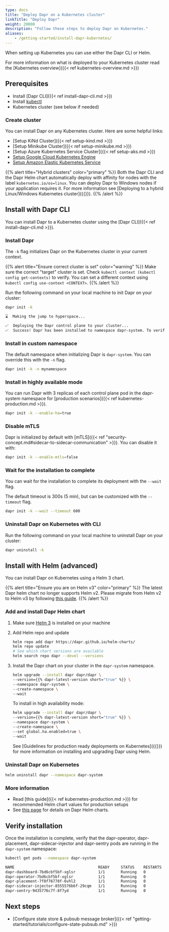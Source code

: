 ```yaml
---
type: docs
title: "Deploy Dapr on a Kubernetes cluster"
linkTitle: "Deploy Dapr"
weight: 20000
description: "Follow these steps to deploy Dapr on Kubernetes."
aliases:
    - /getting-started/install-dapr-kubernetes/
---
```


When setting up Kubernetes you can use either the Dapr CLI or Helm.

For more information on what is deployed to your Kubernetes cluster read the [Kubernetes overview]({{< ref kubernetes-overview.md >}})

## Prerequisites

- Install [Dapr CLI]({{< ref install-dapr-cli.md >}})
- Install [kubectl](https://kubernetes.io/docs/tasks/tools/)
- Kubernetes cluster (see below if needed)

### Create cluster

You can install Dapr on any Kubernetes cluster. Here are some helpful links:

- [Setup KiNd Cluster]({{< ref setup-kind.md >}})
- [Setup Minikube Cluster]({{< ref setup-minikube.md >}})
- [Setup Azure Kubernetes Service Cluster]({{< ref setup-aks.md >}})
- [Setup Google Cloud Kubernetes Engine](https://docs.dapr.io/operations/hosting/kubernetes/cluster/setup-gke/)
- [Setup Amazon Elastic Kubernetes Service](https://docs.aws.amazon.com/eks/latest/userguide/getting-started.html)

{{% alert title="Hybrid clusters" color="primary" %}}
Both the Dapr CLI and the Dapr Helm chart automatically deploy with affinity for nodes with the label `kubernetes.io/os=linux`. You can deploy Dapr to Windows nodes if your application requires it. For more information see [Deploying to a hybrid Linux/Windows Kubernetes cluster]({{<ref kubernetes-hybrid-clusters>}}).
{{% /alert %}}


## Install with Dapr CLI

You can install Dapr to a Kubernetes cluster using the [Dapr CLI]({{< ref install-dapr-cli.md >}}).

### Install Dapr

The `-k` flag initializes Dapr on the Kubernetes cluster in your current context.

{{% alert title="Ensure correct cluster is set" color="warning" %}}
Make sure the correct "target" cluster is set. Check `kubectl context (kubectl config get-contexts)` to verify. You can set a different context using `kubectl config use-context <CONTEXT>`.
{{% /alert %}}

Run the following command on your local machine to init Dapr on your cluster:

```bash
dapr init -k
```

```bash
⌛  Making the jump to hyperspace...

✅  Deploying the Dapr control plane to your cluster...
✅  Success! Dapr has been installed to namespace dapr-system. To verify, run "dapr status -k" in your terminal. To get started, go here: https://aka.ms/dapr-getting-started
```

### Install in custom namespace

The default namespace when initializing Dapr is `dapr-system`. You can override this with the `-n` flag.

```bash
dapr init -k -n mynamespace
```

### Install in highly available mode

You can run Dapr with 3 replicas of each control plane pod in the dapr-system namespace for [production scenarios]({{< ref kubernetes-production.md >}}).

```bash
dapr init -k --enable-ha=true
```

### Disable mTLS

Dapr is initialized by default with [mTLS]({{< ref "security-concept.md#sidecar-to-sidecar-communication" >}}). You can disable it with:

```bash
dapr init -k --enable-mtls=false
```

### Wait for the installation to complete

 You can wait for the installation to complete its deployment with the `--wait` flag.

 The default timeout is 300s (5 min), but can be customized with the `--timeout` flag.

```bash
dapr init -k --wait --timeout 600
```

### Uninstall Dapr on Kubernetes with CLI

Run the following command on your local machine to uninstall Dapr on your cluster:

```bash
dapr uninstall -k
```

## Install with Helm (advanced)

You can install Dapr on Kubernetes using a Helm 3 chart.

{{% alert title="Ensure you are on Helm v3" color="primary" %}}
The latest Dapr helm chart no longer supports Helm v2. Please migrate from Helm v2 to Helm v3 by following [this guide](https://helm.sh/blog/migrate-from-helm-v2-to-helm-v3/).
{{% /alert %}}

### Add and install Dapr Helm chart

1. Make sure [Helm 3](https://github.com/helm/helm/releases) is installed on your machine
2. Add Helm repo and update

    ```bash
    helm repo add dapr https://dapr.github.io/helm-charts/
    helm repo update
    # See which chart versions are available
    helm search repo dapr --devel --versions
    ```
3. Install the Dapr chart on your cluster in the `dapr-system` namespace.

    ```bash
    helm upgrade --install dapr dapr/dapr \
    --version={{% dapr-latest-version short="true" %}} \
    --namespace dapr-system \
    --create-namespace \
    --wait
    ```

   To install in high availability mode:

    ```bash
    helm upgrade --install dapr dapr/dapr \
    --version={{% dapr-latest-version short="true" %}} \
    --namespace dapr-system \
    --create-namespace \
    --set global.ha.enabled=true \
    --wait
    ```


   See [Guidelines for production ready deployments on Kubernetes]({{<ref kubernetes-production.md>}}) for more information on    installing and upgrading Dapr using Helm.

### Uninstall Dapr on Kubernetes

```bash
helm uninstall dapr --namespace dapr-system
```

### More information

- Read [this guide]({{< ref kubernetes-production.md >}}) for recommended Helm chart values for production setups
- See [this page](https://github.com/dapr/dapr/blob/master/charts/dapr/README.md) for details on Dapr Helm charts.

## Verify installation

Once the installation is complete, verify that the dapr-operator, dapr-placement, dapr-sidecar-injector and dapr-sentry pods are running in the `dapr-system` namespace:

```bash
kubectl get pods --namespace dapr-system
```

```bash
NAME                                     READY     STATUS    RESTARTS   AGE
dapr-dashboard-7bd6cbf5bf-xglsr          1/1       Running   0          40s
dapr-operator-7bd6cbf5bf-xglsr           1/1       Running   0          40s
dapr-placement-7f8f76778f-6vhl2          1/1       Running   0          40s
dapr-sidecar-injector-8555576b6f-29cqm   1/1       Running   0          40s
dapr-sentry-9435776c7f-8f7yd             1/1       Running   0          40s
```

## Next steps

- [Configure state store & pubsub message broker]({{< ref "getting-started/tutorials/configure-state-pubsub.md" >}})
